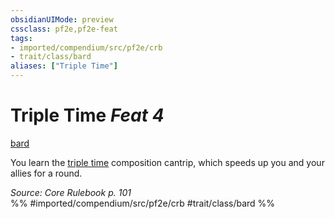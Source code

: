 ```yaml
---
obsidianUIMode: preview
cssclass: pf2e,pf2e-feat
tags:
- imported/compendium/src/pf2e/crb
- trait/class/bard
aliases: ["Triple Time"]
---
```

# Triple Time  *Feat 4*  
[bard](rules/traits/bard.md)  


You learn the [triple time](../spells/triple-time.md) composition cantrip, which speeds up you and your allies for a round.

*Source: Core Rulebook p. 101*  
%% #imported/compendium/src/pf2e/crb #trait/class/bard %%